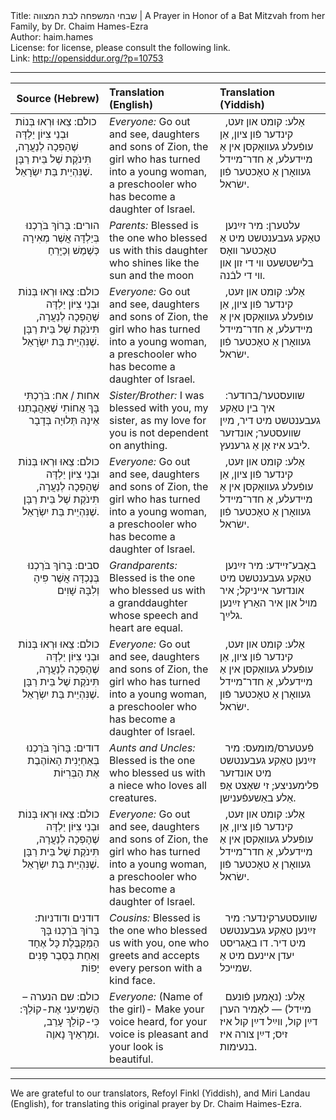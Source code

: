 <html>
<head></head>
<body>
Title: שבחי המשפחה לבת המצווה | A Prayer in Honor of a Bat Mitzvah from her Family, by Dr. Chaim Hames-Ezra<br />
Author: haim.hames<br />
License: for license, please consult the following link.<br />
Link: <a href="http://opensiddur.org/?p=10753">http://opensiddur.org/?p=10753</a>
<p />
<hr />

<table style="margin-left: auto;margin-right: auto;" class="draggable">
<thead><tr><th id="x" style="text-align: right;">Source (Hebrew)</th><th style="text-align: left;">Translation (English)</th><th style="text-align: left;">Translation (Yiddish)</th></tr></thead>
<tbody>
<tr><td style="vertical-align:top;" width="28%">
<div class="liturgy"><span lang="he">
<span class="instruction">כולם:</span>
 צֵאוּ וּרְאוּ בְּנוֹת וּבְנֵי צִיּוֹן יַלְדָּה שֶׁהָפְכָה לְנַעֲרָה, תִּינֹקֶת שֶׁל בֵּית רַבָּן שֶׁנִּהְיֵית בַּת יִשְׂרָאֵל.
</span></div>
</td>
 
<td style="vertical-align:top;" width="33%">
<div class="english">
<em>Everyone:</em>
Go out and see, daughters and sons of Zion, the girl who has turned into a young woman, a preschooler who has become a daughter of Israel.
</span></div>
</td>
 
<td style="vertical-align:top;" width="33%">
<div class="yiddish">
&nbsp;
<span class="instruction">אַלע:</span>
 קומט און זעט, קינדער פֿון ציון, אַן עופֿעלע געװאַקסן אין אַ מײדעלע, אַ חדר־מײדל געװאָרן אַ טאָכטער פֿון ישׂראל.
</div>
</td></tr>


<tr><td style="vertical-align:top;" width="28%">
<div class="liturgy" style="text-align: right;"><span lang="he">
<span class="instruction">הורים:</span>
 בָּרוֹךְ בֹּרַכְנוּ בְּיַלְדָּה אֲשֶׁר מְאִירָה כְּשֶׁמֶשׁ וְכַיָּרֵחַ
</span></div>
</td>
 
<td style="vertical-align:top;" width="33%">
<div class="english">
<em>Parents:</em> 
Blessed is the one who blessed us with this daughter who shines like the sun and the moon
</span></div>
</td>
 
<td style="vertical-align:top;" width="33%">
<div class="yiddish">
&nbsp;
<span class="instruction">עלטערן:</span>
 מיר זײַנען טאַקע געבענטשט מיט אַ טאָכטער װאָס בלישטשעט װי די זון און װי די לבֿנה.
</div>
</td></tr>


<tr><td style="vertical-align:top;" width="28%">
<div class="liturgy" style="text-align: right;"><span lang="he">
<span class="instruction">כולם:</span>
 צֵאוּ וּרְאוּ בְּנוֹת וּבְנֵי צִיּוֹן יַלְדָּה שֶׁהָפְכָה לְנַעֲרָה, תִּינֹקֶת שֶׁל בֵּית רַבָּן שֶׁנִּהְיֵית בַּת יִשְׂרָאֵל.
</span></div>
</td>
 
<td style="vertical-align:top;" width="33%">
<div class="english">
<em>Everyone:</em> 
Go out and see, daughters and sons of Zion, the girl who has turned into a young woman, a preschooler who has become a daughter of Israel.
</span></div>
</td>
 
<td style="vertical-align:top;" width="33%">
<div class="yiddish">
&nbsp;
<span class="instruction">אַלע:</span>
 קומט און זעט, קינדער פֿון ציון, אַן עופֿעלע געװאַקסן אין אַ מײדעלע, אַ חדר־מײדל געװאָרן אַ טאָכטער פֿון ישׂראל.
</div>
</td></tr>


<tr><td style="vertical-align:top;" width="28%">
<div class="liturgy" style="text-align: right;"><span lang="he">
<span class="instruction">אחות / אח:</span>
 בֹּרַכְתִּי בָּךְ אֲחוֹתִי שֶׁאַהֲבָתֵנוּ אֵינָהּ תְּלוּיָה בְּדָבָר
</span></div>
</td>
 
<td style="vertical-align:top;" width="33%">
<div class="english">
<em>Sister/Brother:</em>
I was blessed with you, my sister, as my love for you is not dependent on anything.
</span></div>
</td>
 
<td style="vertical-align:top;" width="33%">
<div class="yiddish">
&nbsp;
<span class="instruction">שװעסטער/ברודער:</span> איך בין טאַקע געבענטשט מיט דיר, מײַן שװעסטער; אונדזער ליבע איז אָן אַ גרענעץ.
</div>
</td></tr>


<tr><td style="vertical-align:top;" width="28%">
<div class="liturgy" style="text-align: right;"><span lang="he">
<span class="instruction">כולם:</span>
 צֵאוּ וּרְאוּ בְּנוֹת וּבְנֵי צִיּוֹן יַלְדָּה שֶׁהָפְכָה לְנַעֲרָה, תִּינֹקֶת שֶׁל בֵּית רַבָּן שֶׁנִּהְיֵית בַּת יִשְׂרָאֵל.
</span></div>
</td>
 
<td style="vertical-align:top;" width="33%">
<div class="english">
<em>Everyone:</em> 
Go out and see, daughters and sons of Zion, the girl who has turned into a young woman, a preschooler who has become a daughter of Israel.
</span></div>
</td>
 
<td style="vertical-align:top;" width="33%">
<div class="yiddish">
&nbsp;
<span class="instruction">אַלע:</span>
 קומט און זעט, קינדער פֿון ציון, אַן עופֿעלע געװאַקסן אין אַ מײדעלע, אַ חדר־מײדל געװאָרן אַ טאָכטער פֿון ישׂראל.
</div>
</td></tr>


<tr><td style="vertical-align:top;" width="28%">
<div class="liturgy" style="text-align: right;"><span lang="he">
<span class="instruction">סבים:</span>
 בָּרוֹךְ בֹּרַכְנוּ בְּנֶכְדָּה אֲשֶׁר פִּיהָ וְלִבָּהּ שָׁוִים
</span></div>
</td>
 
<td style="vertical-align:top;" width="33%">
<div class="english">
<em>Grandparents:</em> 
Blessed is the one who blessed us with a granddaughter whose speech and heart are equal.
</span></div>
</td>
 
<td style="vertical-align:top;" width="33%">
<div class="yiddish">
&nbsp;
<span class="instruction">באָבע־זײדע:</span>
 מיר זײַנען טאַקע געבענטשט מיט אונדזער אײניקל; איר מױל און איר האַרץ זײַנען גלײַך.
</div>
</td></tr>


<tr><td style="vertical-align:top;" width="28%">
<div class="liturgy" style="text-align: right;"><span lang="he">
<span class="instruction">כולם:</span>
 צֵאוּ וּרְאוּ בְּנוֹת וּבְנֵי צִיּוֹן יַלְדָּה שֶׁהָפְכָה לְנַעֲרָה, תִּינֹקֶת שֶׁל בֵּית רַבָּן שֶׁנִּהְיֵית בַּת יִשְׂרָאֵל.
</span></div>
</td>
 
<td style="vertical-align:top;" width="33%">
<div class="english">
<em>Everyone:</em> 
Go out and see, daughters and sons of Zion, the girl who has turned into a young woman, a preschooler who has become a daughter of Israel.
</span></div>
</td>
 
<td style="vertical-align:top;" width="33%">
<div class="yiddish">
&nbsp;
<span class="instruction">אַלע:</span>
 קומט און זעט, קינדער פֿון ציון, אַן עופֿעלע געװאַקסן אין אַ מײדעלע, אַ חדר־מײדל געװאָרן אַ טאָכטער פֿון ישׂראל.
</div>
</td></tr>


<tr><td style="vertical-align:top;" width="28%">
<div class="liturgy" style="text-align: right;"><span lang="he">
<span class="instruction">דודים:</span>
 בָּרוֹךְ בֹּרַכְנוּ בְּאַחְיָנִית הָאוֹהֶבֶת אֶת הַבְּרִיּוֹת
</span></div>
</td>
 
<td style="vertical-align:top;" width="33%">
<div class="english">
<em>Aunts and Uncles:</em> 
Blessed is the one who blessed us with a niece who loves all creatures.
</span></div>
</td>
 
<td style="vertical-align:top;" width="33%">
<div class="yiddish">
&nbsp;
<span class="instruction">פֿעטערס/מומעס:</span> מיר זײַנען טאַקע געבענטשט מיט אונדזער פּלימעניצע; זי שאַצט אָפּ אַלע באַשעפֿענישן.
</div>
</td></tr>


<tr><td style="vertical-align:top;" width="28%">
<div class="liturgy" style="text-align: right;"><span lang="he">
<span class="instruction">כולם:</span>
 צֵאוּ וּרְאוּ בְּנוֹת וּבְנֵי צִיּוֹן יַלְדָּה שֶׁהָפְכָה לְנַעֲרָה, תִּינֹקֶת שֶׁל בֵּית רַבָּן שֶׁנִּהְיֵית בַּת יִשְׂרָאֵל.
</span></div>
</td>
 
<td style="vertical-align:top;" width="33%">
<div class="english">
<em>Everyone:</em>
Go out and see, daughters and sons of Zion, the girl who has turned into a young woman, a preschooler who has become a daughter of Israel.
</span></div>
</td>
 
<td style="vertical-align:top;" width="33%">
<div class="yiddish">
&nbsp;
<span class="instruction">אַלע:</span>
 קומט און זעט, קינדער פֿון ציון, אַן עופֿעלע געװאַקסן אין אַ מײדעלע, אַ חדר־מײדל געװאָרן אַ טאָכטער פֿון ישׂראל.
</div>
</td></tr>


<tr><td style="vertical-align:top;" width="28%">
<div class="liturgy" style="text-align: right;"><span lang="he">
<span class="instruction">דודנים ודודניות:</span>
 בָּרוֹךְ בֹּרַכְנוּ בָּךְ הַמְּקַבֶּלֶת כָּל אֶחָד וְאַחַת בְּסֵבֶר פָּנִים יָפוֹת
</span></div>
</td>
 
<td style="vertical-align:top;" width="33%">
<div class="english">
<em>Cousins:</em> 
Blessed is the one who blessed us with you, one who greets and accepts every person with a kind face.
</span></div>
</td>
 
<td style="vertical-align:top;" width="33%">
<div class="yiddish">
&nbsp;
<span class="instruction">שװעסטערקינדער:</span>
  מיר זײַנען טאַקע געבענטשט מיט דיר.  דו באַגריסט יעדן אײנעם מיט אַ שמײכל.
</div>
</td></tr>


<tr><td style="vertical-align:top;" width="28%">
<div class="liturgy" style="text-align: right;"><span lang="he">
<span class="instruction">כולם:</span>
 שם הנערה – הַשְׁמִיעִנִי אֶת-קוֹלֵךְ: כִּי-קוֹלֵךְ עָרֵב, וּמַרְאֵיךְ נָאוֶה.
</span></div>
</td>
 
<td style="vertical-align:top;" width="33%">
<div class="english">
<em>Everyone: </em>
(Name of the girl)- Make your voice heard, for your voice is pleasant and your look is beautiful.
</span></div>
</td>
 
<td style="vertical-align:top;" width="33%">
<div class="yiddish">
&nbsp;
<span class="instruction">אַלע:</span>
 (נאָמען פֿונעם מײדל) ― לאָמיר הערן דײַן קול, װײַל דײַן קול איז זיס; דײַן צורה איז בנעימות.
</div>
</td></tr>
</tbody></table>

<hr />
We are grateful to our translators, Refoyl Finkl (Yiddish), and Miri Landau (English), for translating this original prayer by Dr. Chaim Haimes-Ezra.
</body>
</html>